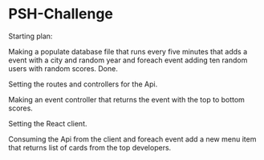 # PSH-Challenge
Starting plan:

Making a populate database file that runs every five minutes that adds a event with a city and random year and foreach event adding ten random users with random scores. Done.

Setting the routes and controllers for the Api.

Making an event controller that returns the event with the top to bottom scores.

Setting the React client.

Consuming the Api from the client and foreach event add a new menu item that returns list of cards from the top developers.


